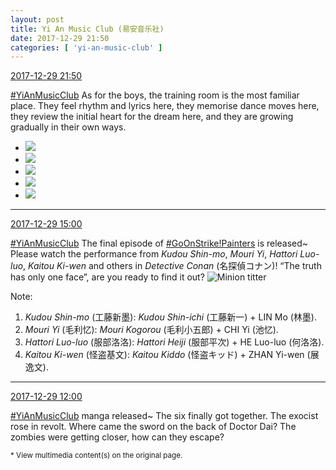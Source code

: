 ```yaml
---
layout: post
title: Yi An Music Club (易安音乐社)
date: 2017-12-29 21:50
categories: [ 'yi-an-music-club' ]
---
```


<div class="weibo-info">
  <a href="https://weibo.com/6094546964/FBW1e6xPA">2017-12-29 21:50</a>
</div>

[#YiAnMusicClub](https://weibo.com/p/100808beae2e3e05b17b64f63ebedca39f19b2/super_index) As for the boys, the training room is the most familiar place. They feel rhythm and lyrics here, they memorise dance moves here, they review the initial heart for the dream here, and they are growing gradually in their own ways.

<!-- more -->

<ul class="weibo-pic-list-2">
  <li class="weibo-pic">
    <a href="https://wx1.sinaimg.cn/mw690/006Es64Agy1fmxz7tk6e1j30qo140aed.jpg"><img src="//wx1.sinaimg.cn/thumb150/006Es64Agy1fmxz7tk6e1j30qo140aed.jpg" /></a>
  </li>
  <li class="weibo-pic">
    <a href="https://wx2.sinaimg.cn/mw690/006Es64Agy1fmxz7uo4zlj30qo140wlf.jpg"><img src="//wx2.sinaimg.cn/thumb150/006Es64Agy1fmxz7uo4zlj30qo140wlf.jpg" /></a>
  </li>
  <li class="weibo-pic">
    <a href="https://wx1.sinaimg.cn/mw690/006Es64Agy1fmxz7vmpu3j30qo140agi.jpg"><img src="//wx1.sinaimg.cn/thumb150/006Es64Agy1fmxz7vmpu3j30qo140agi.jpg" /></a>
  </li>
  <li class="weibo-pic">
    <a href="https://wx4.sinaimg.cn/mw690/006Es64Agy1fmxz80ed71j32kw3vcqvd.jpg"><img src="//wx4.sinaimg.cn/thumb150/006Es64Agy1fmxz80ed71j32kw3vcqvd.jpg" /></a>
  </li>
  <li class="weibo-pic">
    <a href="https://wx1.sinaimg.cn/mw690/006Es64Agy1fmxz81re4gj314h0qnn3i.jpg"><img src="//wx1.sinaimg.cn/thumb150/006Es64Agy1fmxz81re4gj314h0qnn3i.jpg" /></a>
  </li>
</ul>

---

<div class="weibo-info">
  <a href="https://weibo.com/6094546964/FBTktokIe">2017-12-29 15:00</a>
</div>

[#YiAnMusicClub](https://weibo.com/p/100808beae2e3e05b17b64f63ebedca39f19b2/super_index) The final episode of [#GoOnStrike!Painters](https://weibo.com/p/100808ad2ad3cf7e06a459fb351ed63af5b2bb) is released~ Please watch the performance from *Kudou Shin-mo*, *Mouri Yi*, *Hattori Luo-luo*, *Kaitou Ki-wen* and others in *Detective Conan* (名探偵コナン)! “The truth has only one face”, are you ready to find it out? ![Minion titter](http://img.t.sinajs.cn/t4/appstyle/expression/ext/normal/d6/xiaohuangren_huaixiao_org.png)

Note:
1. *Kudou Shin-mo* (工藤新墨): *Kudou Shin-ichi* (工藤新一) + LIN Mo (林墨).
1. *Mouri Yi* (毛利忆): *Mouri Kogorou* (毛利小五郎) + CHI Yi (池忆).
1. *Hattori Luo-luo* (服部洛洛): *Hattori Heiji* (服部平次) + HE Luo-luo (何洛洛).
1. *Kaitou Ki-wen* (怪盗基文): *Kaitou Kiddo* (怪盗キッド) + ZHAN Yi-wen (展逸文).

---

<div class="weibo-info">
  <a href="https://weibo.com/6094546964/FBS9pcYWY">2017-12-29 12:00</a>
</div>

[#YiAnMusicClub](https://weibo.com/p/100808beae2e3e05b17b64f63ebedca39f19b2/super_index) manga released~ The six finally got together. The exocist rose in revolt. Where came the sword on the back of Doctor Dai? The zombies were getting closer, how can they escape?

<small>* View multimedia content(s) on the original page.</small>

